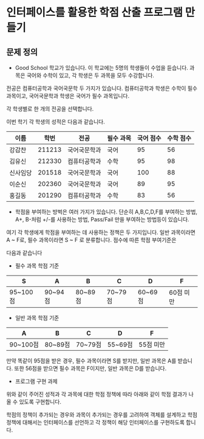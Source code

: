 # 인터페이스를 활용한 학점 산출 프로그램 만들기

## 문제 정의

- Good School 학교가 있습니다. 이 학교에는 5명의 학생들이 수업을 듣습니다. 과목은 국어와 수학이 있고, 각 학생은 두 과목을 모두 수강합니다. 

전공은 컴퓨터공학과 국어국문학 두 가지가 있습니다. 컴퓨터공학과 학생은 수학이 필수과목이고, 국어국문학과 학생은 국어가 필수 과목입니다. 

각 학생별로 한 개의 전공을 선택합니다. 

이번 학기 각 학생의 성적은 다음과 같습니다.

| 이름 | 학번 | 전공 | 필수 과목 | 국어 점수 | 수학 점수 |
| ------ | ------ | ------ | ------ | ------ | ------ |
| 강감찬 | 211213 | 국어국문학과 | 국어 | 95 | 56 |
| 김유신 | 212330 | 컴퓨터공학과 | 수학 | 95 | 98 |
| 신사임당 | 201518 | 국어국문학과 | 국어 | 100 | 88 |
| 이순신 | 202360 | 국어국문학과 | 국어 | 89 | 95 |
| 홍길동 | 201290 | 컴퓨터공학과 | 수학 | 83 | 56 |

- 학점을 부여하는 방벅은 여러 가지가 있습니다. 단순히 A,B,C,D,F를 부여하는 방법, A+, B-처럼 +/-를 사용하는 방법, Pass/Fail 만을 부여하는 방법등이 있습니다. 

여기 각 학생에게 학점을 부여하는 데 사용하는 정책은 두 가지입니다. 일반 과목이라면 A ~ F로, 필수 과목이라면 S ~ F 로 분류합니다. 점수에 따른 학점 부여기준은 

다음과 같습니다

- 필수 과목 학점 기준

| S | A | B | C | D | F |
| ------ | ------ | ------ | ------ | ------ | ------ |
| 95~100점 | 90~94점 | 80~89점 | 70~79점 | 60~69점 | 60점 미만 |

- 일반 과목 학점 기준

| A | B | C | D | F |
| ------ | ------ | ------ | ------ | ------ |
| 90~100점 | 80~89점 | 70~79점 | 55~69점 | 55점 미만 |

만약 똑같이 95점을 받은 경우, 필수 과목이라면 S를 받지만, 일반 과목은 A를 받습니다. 또한 56점을 받으면 필수 과목은 F이지만, 일반 과목은 D를 받습니다.

- 프로그램 구현 과제

위와 같이 주어진 성적과 각 과목에 대한 학점 정책에 따라 아래와 같이 학점 결과가 나올 수 있도록 구현합니다.

학점의 정책이 추가되는 경우와 과목이 추가되는 경우를 고려하여 객체를 설계하고 학점 정책에 대해서는 인터페이스를 선언하고 각 정책이 해당 인터페이스를 구현하도록 합니다. 
